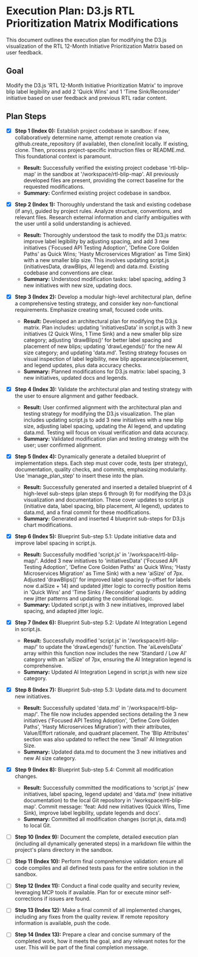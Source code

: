 # Execution Plan: D3.js RTL Prioritization Matrix Modifications

This document outlines the execution plan for modifying the D3.js visualization of the RTL 12-Month Initiative Prioritization Matrix based on user feedback.

## Goal
Modify the D3.js 'RTL 12-Month Initiative Prioritization Matrix' to improve blip label legibility and add 2 'Quick Wins' and 1 'Time Sink/Reconsider' initiative based on user feedback and previous RTL radar content.

## Plan Steps

- [x] **Step 1 (Index 0):** Establish project codebase in sandbox: if new, collaboratively determine name, attempt remote creation via github.create_repository (if available), then clone/init locally. If existing, clone. Then, process project-specific instruction files or README.md. This foundational context is paramount.
  *   **Result:** Successfully verified the existing project codebase 'rtl-blip-map' in the sandbox at '/workspace/rtl-blip-map'. All previously developed files are present, providing the correct baseline for the requested modifications.
  *   **Summary:** Confirmed existing project codebase in sandbox.
- [x] **Step 2 (Index 1):** Thoroughly understand the task and existing codebase (if any), guided by project rules. Analyze structure, conventions, and relevant files. Research external information and clarify ambiguities with the user until a solid understanding is achieved.
  *   **Result:** Thoroughly understood the task to modify the D3.js matrix: improve label legibility by adjusting spacing, and add 3 new initiatives ('Focused API Testing Adoption', 'Define Core Golden Paths' as Quick Wins; 'Hasty Microservices Migration' as Time Sink) with a new smaller blip size. This involves updating script.js (initiativesData, drawBlips, AI legend) and data.md. Existing codebase and conventions are clear.
  *   **Summary:** Understood modification tasks: label spacing, adding 3 new initiatives with new size, updating docs.
- [x] **Step 3 (Index 2):** Develop a modular high-level architectural plan, define a comprehensive testing strategy, and consider key non-functional requirements. Emphasize creating small, focused code units.
  *   **Result:** Developed an architectural plan for modifying the D3.js matrix. Plan includes: updating 'initiativesData' in script.js with 3 new initiatives (2 Quick Wins, 1 Time Sink) and a new smaller blip size category; adjusting 'drawBlips()' for better label spacing and placement of new blips; updating 'drawLegends()' for the new AI size category; and updating 'data.md'. Testing strategy focuses on visual inspection of label legibility, new blip appearance/placement, and legend updates, plus data accuracy checks.
  *   **Summary:** Planned modifications for D3.js matrix: label spacing, 3 new initiatives, updated docs and legends.
- [x] **Step 4 (Index 3):** Validate the architectural plan and testing strategy with the user to ensure alignment and gather feedback.
  *   **Result:** User confirmed alignment with the architectural plan and testing strategy for modifying the D3.js visualization. The plan includes updating script.js to add 3 new initiatives with a new blip size, adjusting label spacing, updating the AI legend, and updating data.md. Testing will focus on visual verification and data accuracy.
  *   **Summary:** Validated modification plan and testing strategy with the user; user confirmed alignment.
- [x] **Step 5 (Index 4):** Dynamically generate a detailed blueprint of implementation steps. Each step must cover code, tests (per strategy), documentation, quality checks, and commits, emphasizing modularity. Use 'manage_plan_step' to insert these into the plan.
  *   **Result:** Successfully generated and inserted a detailed blueprint of 4 high-level sub-steps (plan steps 6 through 9) for modifying the D3.js visualization and documentation. These cover updates to script.js (initiative data, label spacing, blip placement, AI legend), updates to data.md, and a final commit for these modifications.
  *   **Summary:** Generated and inserted 4 blueprint sub-steps for D3.js chart modifications.
- [x] **Step 6 (Index 5):** Blueprint Sub-step 5.1: Update initiative data and improve label spacing in script.js.
  *   **Result:** Successfully modified 'script.js' in '/workspace/rtl-blip-map/'. Added 3 new initiatives to 'initiativesData' ('Focused API Testing Adoption', 'Define Core Golden Paths' as Quick Wins; 'Hasty Microservices Migration' as Time Sink) with a new 'aiSize' of 7px. Adjusted 'drawBlips()' for improved label spacing (y-offset for labels now d.aiSize + 14) and updated jitter logic to correctly position items in 'Quick Wins' and 'Time Sinks / Reconsider' quadrants by adding new jitter patterns and updating the conditional logic.
  *   **Summary:** Updated script.js with 3 new initiatives, improved label spacing, and adapted jitter logic.
- [x] **Step 7 (Index 6):** Blueprint Sub-step 5.2: Update AI Integration Legend in script.js.
  *   **Result:** Successfully modified 'script.js' in '/workspace/rtl-blip-map/' to update the 'drawLegends()' function. The 'aiLevelsData' array within this function now includes the new 'Standard / Low AI' category with an 'aiSize' of 7px, ensuring the AI Integration legend is comprehensive.
  *   **Summary:** Updated AI Integration Legend in script.js with new size category.
- [x] **Step 8 (Index 7):** Blueprint Sub-step 5.3: Update data.md to document new initiatives.
  *   **Result:** Successfully updated 'data.md' in '/workspace/rtl-blip-map/'. The file now includes appended sections detailing the 3 new initiatives ('Focused API Testing Adoption', 'Define Core Golden Paths', 'Hasty Microservices Migration') with their attributes, Value/Effort rationale, and quadrant placement. The 'Blip Attributes' section was also updated to reflect the new 'Small' AI Integration Size.
  *   **Summary:** Updated data.md to document the 3 new initiatives and new AI size category.
- [x] **Step 9 (Index 8):** Blueprint Sub-step 5.4: Commit all modification changes.
  *   **Result:** Successfully committed the modifications to 'script.js' (new initiatives, label spacing, legend update) and 'data.md' (new initiative documentation) to the local Git repository in '/workspace/rtl-blip-map'. Commit message: 'feat: Add new initiatives (Quick Wins, Time Sink), improve label legibility, update legends and docs'.
  *   **Summary:** Committed all modification changes (script.js, data.md) to local Git.

- [ ] **Step 10 (Index 9):** Document the complete, detailed execution plan (including all dynamically generated steps) in a markdown file within the project's plans directory in the sandbox.
- [ ] **Step 11 (Index 10):** Perform final comprehensive validation: ensure all code compiles and all defined tests pass for the entire solution in the sandbox. 
- [ ] **Step 12 (Index 11):** Conduct a final code quality and security review, leveraging MCP tools if available. Plan for or execute minor self-corrections if issues are found.
- [ ] **Step 13 (Index 12):** Make a final commit of all implemented changes, including any fixes from the quality review. If remote repository information is available, push the code. 
- [ ] **Step 14 (Index 13):** Prepare a clear and concise summary of the completed work, how it meets the goal, and any relevant notes for the user. This will be part of the final completion message.
